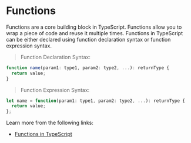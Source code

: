 # Functions

Functions are a core building block in TypeScript. Functions allow you to wrap a piece of code and reuse it multiple times. Functions in TypeScript can be either declared using function declaration syntax or function expression syntax.

> Function Declaration Syntax:

```typescript
function name(param1: type1, param2: type2, ...): returnType {
  return value;
}
```

> Function Expression Syntax:

```typescript
let name = function(param1: type1, param2: type2, ...): returnType {
  return value;
};
```

Learn more from the following links:

- [Functions in TypeScript](https://www.typescriptlang.org/docs/handbook/2/functions.html)
